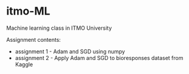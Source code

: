 # itmo-ML
Machine learning class in ITMO University

Assignment contents:
* assignment 1 - Adam and SGD using numpy
* assignment 2 - Apply Adam and SGD to bioresponses dataset from Kaggle
